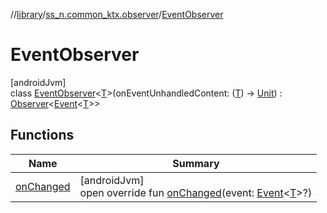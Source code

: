 //[library](../../../index.md)/[ss_n.common_ktx.observer](../index.md)/[EventObserver](index.md)

# EventObserver

[androidJvm]\
class [EventObserver](index.md)&lt;[T](index.md)&gt;(onEventUnhandledContent: ([T](index.md)) -&gt; [Unit](https://kotlinlang.org/api/latest/jvm/stdlib/kotlin/-unit/index.html)) : [Observer](https://developer.android.com/reference/kotlin/androidx/lifecycle/Observer.html)&lt;[Event](../-event/index.md)&lt;[T](index.md)&gt;&gt;

## Functions

| Name | Summary |
|---|---|
| [onChanged](on-changed.md) | [androidJvm]<br>open override fun [onChanged](on-changed.md)(event: [Event](../-event/index.md)&lt;[T](index.md)&gt;?) |
